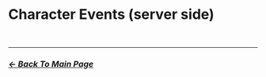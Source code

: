 # Character Events (server side)

<br>
<hr>

### [_*<- Back To Main Page*_](https://github.com/5Pixel-FiveM/px-base#documentation-refrences)